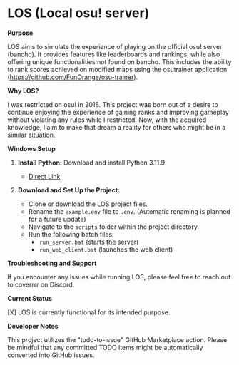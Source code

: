 # LOS (Local osu! server)

**Purpose**

LOS aims to simulate the experience of playing on the official osu! server (bancho). It provides features like leaderboards and rankings, while also offering unique functionalities not found on bancho. This includes the ability to rank scores achieved on modified maps using the osutrainer application (https://github.com/FunOrange/osu-trainer).

**Why LOS?**

I was restricted on osu! in 2018. This project was born out of a desire to continue enjoying the experience of gaining ranks and improving gameplay without violating any rules while I restricted. Now, with the acquired knowledge, I aim to make that dream a reality for others who might be in a similar situation.

**Windows Setup**

1. **Install Python:**
   Download and install Python 3.11.9
   - [Direct Link](https://www.python.org/downloads/release/python-3119/)

2. **Download and Set Up the Project:**
   - Clone or download the LOS project files.
   - Rename the `example.env` file to `.env`. (Automatic renaming is planned for a future update)
   - Navigate to the `scripts` folder within the project directory.
   - Run the following batch files:
     - `run_server.bat` (starts the server)
     - `run_web_client.bat` (launches the web client)

**Troubleshooting and Support**

If you encounter any issues while running LOS, please feel free to reach out to coverrrr on Discord.

**Current Status**

[X] LOS is currently functional for its intended purpose.

**Developer Notes**

This project utilizes the "todo-to-issue" GitHub Marketplace action. Please be mindful that any committed TODO items might be automatically converted into GitHub issues.
